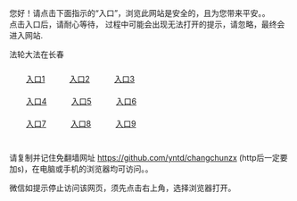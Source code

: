 您好！请点击下面指示的“入口”，浏览此网站是安全的，且为您带来平安。。 <br/>
点击入口后，请耐心等待， 过程中可能会出现无法打开的提示，请忽略，最终会进入网站. </br>

法轮大法在长春<br/>
<div style="padding:10px"><a style="margin:20px" target="_blank" href="https://d27rvoi9rw9hb6.cloudfront.net/2Qpsp?yvdcbsgy" id="ccLink1" rel="nofollow">入口1</a> <a target="_blank" style="margin:20px" href="https://d3do14pvvtvf1y.cloudfront.net/2Qpsp?ivvrr" id="ccLink2" rel="nofollow">入口2</a> <a style="margin:20px" target="_blank" href="https://d3hfz10v8mzejq.cloudfront.net/2Qpsp?ogeenjur" id="ccLink3" rel="nofollow">入口3</a></div>

<div style="padding:10px" ><a style="margin:20px" target="_blank" href="https://d27rvoi9rw9hb6.cloudfront.net/2Qpsp?yvdcbsgy" id="ccLink4" rel="nofollow">入口4</a> <a style="margin:20px" href="https://d3do14pvvtvf1y.cloudfront.net/2Qpsp?ivvrr" target="_blank" id="ccLink5" rel="nofollow">入口5</a> <a style="margin:20px" href="https://d3hfz10v8mzejq.cloudfront.net/2Qpsp?ogeenjur" target="_blank" id="ccLink6" rel="nofollow">入口6</a></div>

<div style="padding:10px"><a style="margin:20px" target="_blank" href="https://d27rvoi9rw9hb6.cloudfront.net/2Qpsp?yvdcbsgy" id="ccLink7" rel="nofollow">入口7</a> <a style="margin:20px" href="https://d3do14pvvtvf1y.cloudfront.net/2Qpsp?ivvrr" target="_blank" id="ccLink8" rel="nofollow">入口8</a> <a style="margin:20px" target="_blank" href="https://d3hfz10v8mzejq.cloudfront.net/2Qpsp?ogeenjur" id="ccLink9" rel="nofollow">入口9</a></div>

<br/>



请复制并记住免翻墙网址 https://github.com/yntd/changchunzx (http后一定要加s)，在电脑或手机的浏览器均可访问。。<br/>

微信如提示停止访问该网页，须先点击右上角，选择浏览器打开。
